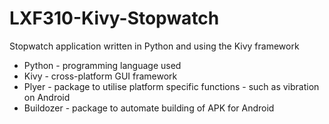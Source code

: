 # LXF310-Kivy-Stopwatch
Stopwatch application written in Python and using the Kivy framework

* Python - programming language used
* Kivy - cross-platform GUI framework
* Plyer - package to utilise platform specific functions - such as vibration on Android
* Buildozer - package to automate building of APK for Android
